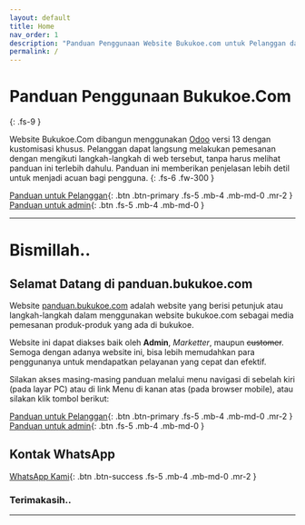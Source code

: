 ```yaml
---
layout: default
title: Home
nav_order: 1
description: "Panduan Penggunaan Website Bukukoe.com untuk Pelanggan dan Admin."
permalink: /
---
```


# Panduan Penggunaan Bukukoe.Com
{: .fs-9 }

Website Bukukoe.Com dibangun menggunakan [Odoo](https://www.odoo.com/) versi 13 dengan kustomisasi khusus. Pelanggan dapat langsung melakukan pemesanan dengan mengikuti langkah-langkah di web tersebut, tanpa harus melihat panduan ini terlebih dahulu. Panduan ini memberikan penjelasan lebih detil untuk menjadi acuan bagi pengguna.
{: .fs-6 .fw-300 }

[Panduan untuk Pelanggan](#panduan-untuk-pelanggan-bukukoecom){: .btn .btn-primary .fs-5 .mb-4 .mb-md-0 .mr-2 } [Panduan untuk admin](#panduan-untuk-admin){: .btn .fs-5 .mb-4 .mb-md-0 }

---

# Bismillah..
## Selamat Datang di panduan.bukukoe.com

Website [panduan.bukukoe.com](https://panduan.bukukoe.com/) adalah website yang berisi petunjuk atau langkah-langkah dalam menggunakan website bukukoe.com sebagai media pemesanan produk-produk yang ada di bukukoe.

Website ini dapat diakses baik oleh **Admin**, *Marketter*, maupun ~~customer~~. Semoga dengan adanya website ini, bisa lebih memudahkan para penggunanya untuk mendapatkan pelayanan yang cepat dan efektif.

Silakan akses masing-masing panduan melalui menu navigasi di sebelah kiri (pada layar PC) atau di link Menu di kanan atas (pada browser mobile), atau silakan klik tombol berikut:

[Panduan untuk Pelanggan](/docs/panduan-pelanggan){: .btn .btn-primary .fs-5 .mb-4 .mb-md-0 .mr-2 } [Panduan untuk admin](/docs/panduan-admin){: .btn .fs-5 .mb-4 .mb-md-0 }

## Kontak WhatsApp
[WhatsApp Kami](https://wa.me/628567074554/?text=Saya+membaca+web+panduan+bukukoe,+namun+masih+ada+pertanyaan){: .btn .btn-success .fs-5 .mb-4 .mb-md-0 .mr-2 }


### Terimakasih..
---
